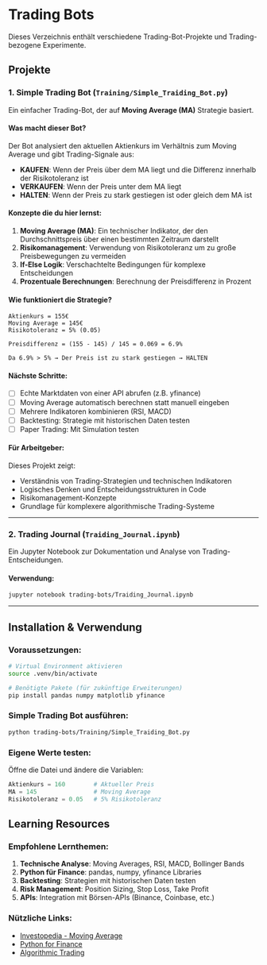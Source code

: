 # Trading Bots

Dieses Verzeichnis enthält verschiedene Trading-Bot-Projekte und Trading-bezogene Experimente.

## Projekte

### 1. Simple Trading Bot (`Training/Simple_Traiding_Bot.py`)

Ein einfacher Trading-Bot, der auf **Moving Average (MA)** Strategie basiert.

#### Was macht dieser Bot?

Der Bot analysiert den aktuellen Aktienkurs im Verhältnis zum Moving Average und gibt Trading-Signale aus:

- **KAUFEN**: Wenn der Preis über dem MA liegt und die Differenz innerhalb der Risikotoleranz ist
- **VERKAUFEN**: Wenn der Preis unter dem MA liegt
- **HALTEN**: Wenn der Preis zu stark gestiegen ist oder gleich dem MA ist

#### Konzepte die du hier lernst:

1. **Moving Average (MA)**: Ein technischer Indikator, der den Durchschnittspreis über einen bestimmten Zeitraum darstellt
2. **Risikomanagement**: Verwendung von Risikotoleranz um zu große Preisbewegungen zu vermeiden
3. **If-Else Logik**: Verschachtelte Bedingungen für komplexe Entscheidungen
4. **Prozentuale Berechnungen**: Berechnung der Preisdifferenz in Prozent

#### Wie funktioniert die Strategie?

```
Aktienkurs = 155€
Moving Average = 145€
Risikotoleranz = 5% (0.05)

Preisdifferenz = (155 - 145) / 145 = 0.069 = 6.9%

Da 6.9% > 5% → Der Preis ist zu stark gestiegen → HALTEN
```

#### Nächste Schritte:

- [ ] Echte Marktdaten von einer API abrufen (z.B. yfinance)
- [ ] Moving Average automatisch berechnen statt manuell eingeben
- [ ] Mehrere Indikatoren kombinieren (RSI, MACD)
- [ ] Backtesting: Strategie mit historischen Daten testen
- [ ] Paper Trading: Mit Simulation testen

#### Für Arbeitgeber:

Dieses Projekt zeigt:
- Verständnis von Trading-Strategien und technischen Indikatoren
- Logisches Denken und Entscheidungsstrukturen in Code
- Risikomanagement-Konzepte
- Grundlage für komplexere algorithmische Trading-Systeme

---

### 2. Trading Journal (`Traiding_Journal.ipynb`)

Ein Jupyter Notebook zur Dokumentation und Analyse von Trading-Entscheidungen.

#### Verwendung:

```bash
jupyter notebook trading-bots/Traiding_Journal.ipynb
```

---

## Installation & Verwendung

### Voraussetzungen:

```bash
# Virtual Environment aktivieren
source .venv/bin/activate

# Benötigte Pakete (für zukünftige Erweiterungen)
pip install pandas numpy matplotlib yfinance
```

### Simple Trading Bot ausführen:

```bash
python trading-bots/Training/Simple_Traiding_Bot.py
```

### Eigene Werte testen:

Öffne die Datei und ändere die Variablen:

```python
Aktienkurs = 160        # Aktueller Preis
MA = 145                # Moving Average
Risikotoleranz = 0.05   # 5% Risikotoleranz
```

## Learning Resources

### Empfohlene Lernthemen:

1. **Technische Analyse**: Moving Averages, RSI, MACD, Bollinger Bands
2. **Python für Finance**: pandas, numpy, yfinance Libraries
3. **Backtesting**: Strategien mit historischen Daten testen
4. **Risk Management**: Position Sizing, Stop Loss, Take Profit
5. **APIs**: Integration mit Börsen-APIs (Binance, Coinbase, etc.)

### Nützliche Links:

- [Investopedia - Moving Average](https://www.investopedia.com/terms/m/movingaverage.asp)
- [Python for Finance](https://www.datacamp.com/courses/introduction-to-python-for-finance)
- [Algorithmic Trading](https://www.quantstart.com/articles/Algorithmic-Trading-Strategy-Python/)